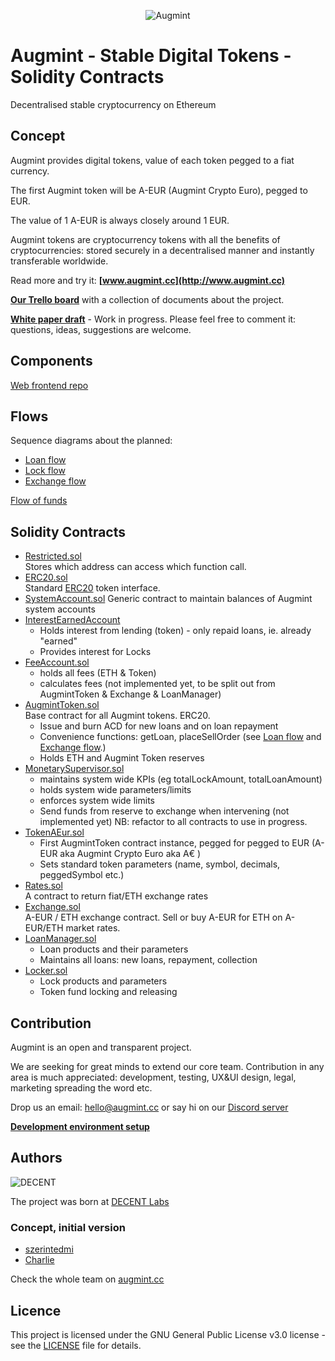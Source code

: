 <span style="display:block;text-align:center">![Augmint](http://www.augmint.cc/android-chrome-192x192.png)
</span>

# Augmint - Stable Digital Tokens - Solidity Contracts

Decentralised stable cryptocurrency on Ethereum

## Concept

Augmint provides digital tokens, value of each token pegged to a fiat currency.

The first Augmint token will be A-EUR (Augmint Crypto Euro), pegged to EUR.

The value of 1 A-EUR is always closely around 1 EUR.

Augmint tokens are cryptocurrency tokens with all the benefits of cryptocurrencies: stored securely in a decentralised manner and instantly transferable worldwide.

Read more and try it: **[www.augmint.cc](http://www.augmint.cc)**

**[Our Trello board](https://trello.com/b/RYGAt2so/augmint-documents)** with a collection of documents about the project.

**[White paper draft](http://bit.ly/augmint-wp)** - Work in progress. Please feel free to comment it: questions, ideas, suggestions are welcome.

## Components

[Web frontend repo](https://github.com/Augmint/augmint-web)

## Flows

Sequence diagrams about the planned:

* [Loan flow](docs/loanFlow.png)
* [Lock flow](docs/lockFlow.png)
* [Exchange flow](docs/exchangeFlow.png)

[Flow of funds](https://docs.google.com/drawings/d/13BP5sj-GZ41zdBC2WPIdfLpVJbYia_9Tdw5_g4M4Psg/edit?usp=sharing)

## Solidity Contracts

* [Restricted.sol](./contracts/generic/Owned.sol)  
   Stores which address can access which function call.
* [ERC20.sol](./contracts/generic/ERC20.sol)  
  Standard [ERC20](https://theethereum.wiki/w/index.php/ERC20_Token_Standard) token interface.
* [SystemAccount.sol](./contracts/generic/ERC20.sol)
  Generic contract to maintain balances of Augmint system accounts
* [InterestEarnedAccount](./contracts/InterestEarnedAccount.sol)
    * Holds interest from lending (token) - only repaid loans, ie. already "earned"
    * Provides interest for Locks
* [FeeAccount.sol](./contracts/FeeAccount.sol)
    * holds all fees (ETH & Token)
    * calculates fees (not implemented yet, to be split out from AugmintToken & Exchange & LoanManager)
* [AugmintToken.sol](./contracts/generic/AugmintToken.sol)  
  Base contract for all Augmint tokens. ERC20.
    * Issue and burn ACD for new loans and on loan repayment
    * Convenience functions: getLoan, placeSellOrder (see [Loan flow](docs/loanFlow.png) and [Exchange flow](docs/exchangeFlow.png).)
    * Holds ETH and Augmint Token reserves
* [MonetarySupervisor.sol](./contracts/MonetarySupervisor.sol)
    * maintains system wide KPIs (eg totalLockAmount, totalLoanAmount)
    * holds system wide parameters/limits
    * enforces system wide limits
    * Send funds from reserve to exchange when intervening (not implemented yet)
      NB: refactor to all contracts to use in progress.
* [TokenAEur.sol](./contracts/TokenAEur.sol)
    * First AugmintToken contract instance, pegged for pegged to EUR (A-EUR aka Augmint Crypto Euro aka A€ )
    * Sets standard token parameters (name, symbol, decimals, peggedSymbol etc.)
* [Rates.sol](./contracts/Rates.sol)  
  A contract to return fiat/ETH exchange rates
* [Exchange.sol](./contracts/Exchange.sol)  
  A-EUR / ETH exchange contract. Sell or buy A-EUR for ETH on A-EUR/ETH market rates.
* [LoanManager.sol](./contracts/LoanManager.sol)
    * Loan products and their parameters
    * Maintains all loans: new loans, repayment, collection
* [Locker.sol](./contracts/Lock.sol)
    * Lock products and parameters
    * Token fund locking and releasing

## Contribution

Augmint is an open and transparent project.

We are seeking for great minds to extend our core team. Contribution in any area is much appreciated: development, testing, UX&UI design, legal, marketing spreading the word etc.

Drop us an email: hello@augmint.cc
or say hi on our [Discord server](https://discord.gg/PwDmsnu)

**[Development environment setup](docs/developmentEnvironment.md)**

## Authors

![DECENT](http://www.decent.org/images/logo-voronoi_120x33.png)

The project was born at [DECENT Labs](http://www.decent.org)

### Concept, initial version

* [szerintedmi](https://github.com/szerintedmi)
* [Charlie](https://github.com/krosza)

Check the whole team on [augmint.cc](http://www.augmint.cc)

## Licence

This project is licensed under the GNU General Public License v3.0 license - see the [LICENSE](LICENSE) file for details.
